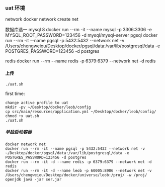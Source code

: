 ### uat 环境
network
docker network create net

数据库选一
mysql 8
docker run --rm -it --name mysql -p 3306:3306 -e MYSQL_ROOT_PASSWORD=123456 -d mysql/mysql-server
pgsql
docker run --rm -it --name pgsql -p 5432:5432 --network net -v /Users/chengweiou/Desktop/docker/pgsql/data:/var/lib/postgresql/data -e POSTGRES_PASSWORD=123456 -d postgres


redis
docker run --rm --name redis -p 6379:6379 --network net -d redis

#### 上传
```
./uat.sh
```
first time:
```
change active profile to uat
mkdir -pv ~/Desktop/docker/leob/config
cp src/main/resources/application.yml ~/Desktop/docker/leob/config/
chmod +x uat.sh
./uat.sh
```


##### 单独启动容器
```
docker network net
docker run --rm -it --name pgsql -p 5432:5432 --network net -v ~/Desktop/docker/pgsql/data:/var/lib/postgresql/data -e POSTGRES_PASSWORD=123456 -d postgres
docker run --rm -it -d --name redis -p 6379:6379 --network net -d redis
docker run --rm -it -d --name leob -p 60005:8906 --network net -v /Users/chengweiou/Desktop/docker/universe/leob:/proj/ -w /proj/ openjdk java -jar ser.jar
```
